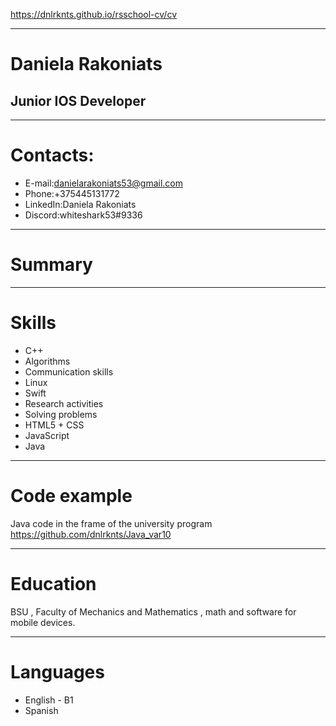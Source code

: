 <https://dnlrknts.github.io/rsschool-cv/cv>
***
#  Daniela Rakoniats
## Junior IOS Developer
***
# Contacts:
*  E-mail:<danielarakoniats53@gmail.com>
*   Phone:+375445131772
*   LinkedIn:Daniela Rakoniats
*   Discord:whiteshark53#9336
***
# Summary

***
# Skills
*  C++
*  Algorithms
*  Communication skills
*  Linux
*  Swift
*  Research activities
*  Solving problems
*  HTML5 + CSS
*  JavaScript
*  Java
***
# Code example
Java code in the frame of the university program
<https://github.com/dnlrknts/Java_var10>
***
# Education
BSU , Faculty of Mechanics and Mathematics , math and software for mobile devices.
***
# Languages
* English - B1
* Spanish
